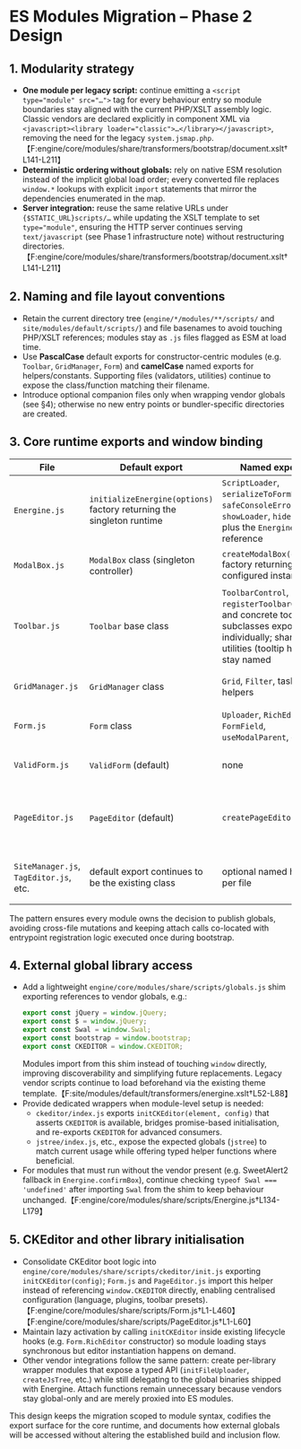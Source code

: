 # ES Modules Migration – Phase 2 Design

## 1. Modularity strategy
- **One module per legacy script:** continue emitting a `<script type="module" src="…">` tag for every behaviour entry so module boundaries stay aligned with the current PHP/XSLT assembly logic. Classic vendors are declared explicitly in component XML via `<javascript><library loader="classic">…</library></javascript>`, removing the need for the legacy `system.jsmap.php`.【F:engine/core/modules/share/transformers/bootstrap/document.xslt†L141-L211】
- **Deterministic ordering without globals:** rely on native ESM resolution instead of the implicit global load order; every converted file replaces `window.*` lookups with explicit `import` statements that mirror the dependencies enumerated in the map.
- **Server integration:** reuse the same relative URLs under `{$STATIC_URL}scripts/…` while updating the XSLT template to set `type="module"`, ensuring the HTTP server continues serving `text/javascript` (see Phase 1 infrastructure note) without restructuring directories.【F:engine/core/modules/share/transformers/bootstrap/document.xslt†L141-L211】

## 2. Naming and file layout conventions
- Retain the current directory tree (`engine/*/modules/**/scripts/` and `site/modules/default/scripts/`) and file basenames to avoid touching PHP/XSLT references; modules stay as `.js` files flagged as ESM at load time.
- Use **PascalCase** default exports for constructor-centric modules (e.g. `Toolbar`, `GridManager`, `Form`) and **camelCase** named exports for helpers/constants. Supporting files (validators, utilities) continue to expose the class/function matching their filename.
- Introduce optional companion files only when wrapping vendor globals (see §4); otherwise no new entry points or bundler-specific directories are created.

## 3. Core runtime exports and window binding
| File | Default export | Named exports | `attachToWindow` responsibility |
| --- | --- | --- | --- |
| `Energine.js` | `initializeEnergine(options)` factory returning the singleton runtime | `ScriptLoader`, `serializeToFormEncoded`, `safeConsoleError`, `showLoader`, `hideLoader`, plus the `Energine` object reference | Replaces direct `window` mutation by exporting `attachToWindow(runtime)` that injects `{ ScriptLoader, Energine, safeConsoleError, showLoader, hideLoader }` into the desired global (defaulting to `window`).【F:engine/core/modules/share/scripts/Energine.js†L1-L292】 |
| `ModalBox.js` | `ModalBox` class (singleton controller) | `createModalBox(config)` factory returning the configured instance | `attachModalBoxToWindow(modalBox, target = window.top)` assigns the same singleton to `target.ModalBox`, keeping cross-frame behaviour.【F:engine/core/modules/share/scripts/ModalBox.js†L1-L208】 |
| `Toolbar.js` | `Toolbar` base class | `ToolbarControl`, `registerToolbarControl`, and concrete toolbar subclasses exported individually; shared utilities (tooltip helpers) stay named | `attachToolbarGlobals({ Toolbar, controls }, target = window)` adds `Toolbar` plus registered controls to the legacy namespace for XML-driven instantiation.【F:engine/core/modules/share/scripts/Toolbar.js†L1-L196】【F:engine/core/modules/share/transformers/bootstrap/document.xslt†L164-L210】 |
| `GridManager.js` | `GridManager` class | `Grid`, `Filter`, task helpers | `attachGridManagerGlobals(bundle, target = window)` exposes `GridManager`, `Grid`, `Filter`, and module-specific derivatives so XML `new GridManager(...)` still works.【F:engine/core/modules/share/scripts/GridManager.js†L1-L226】 |
| `Form.js` | `Form` class | `Uploader`, `RichEditor`, `FormField`, `useModalParent`, etc. | `attachFormGlobals(formApi, target = window)` publishes `Form` and selected helpers for components that call them dynamically (e.g. `new Form(...)`).【F:engine/core/modules/share/scripts/Form.js†L1-L460】 |
| `ValidForm.js` | `ValidForm` (default) | none | `attachValidFormToWindow(target = window)` keeps compatibility for templates referencing the global constructor.【F:engine/core/modules/share/scripts/ValidForm.js†L1-L40】 |
| `PageEditor.js` | `PageEditor` (default) | `createPageEditor` | `attachPageEditorToWindow(target = window)` preserves the instantiation path used by `document.xslt`.【F:engine/core/modules/share/scripts/PageEditor.js†L1-L60】【F:engine/core/modules/share/transformers/bootstrap/document.xslt†L187-L197】 |
| `SiteManager.js`, `TagEditor.js`, etc. | default export continues to be the existing class | optional named helpers per file | Each module exports its own `attachToWindow` helper delegating to parent `attachGridManagerGlobals` when applicable, keeping inheritance wiring intact.【F:engine/core/modules/share/scripts/SiteManager.js†L1-L40】【F:engine/core/modules/share/scripts/TagEditor.js†L1-L40】 |

The pattern ensures every module owns the decision to publish globals, avoiding cross-file mutations and keeping attach calls co-located with entrypoint registration logic executed once during bootstrap.

## 4. External global library access
- Add a lightweight `engine/core/modules/share/scripts/globals.js` shim exporting references to vendor globals, e.g.:
  ```js
  export const jQuery = window.jQuery;
  export const $ = window.jQuery;
  export const Swal = window.Swal;
  export const bootstrap = window.bootstrap;
  export const CKEDITOR = window.CKEDITOR;
  ```
  Modules import from this shim instead of touching `window` directly, improving discoverability and simplifying future replacements. Legacy vendor scripts continue to load beforehand via the existing theme template.【F:site/modules/default/transformers/energine.xslt†L52-L88】
- Provide dedicated wrappers when module-level setup is needed:
  - `ckeditor/index.js` exports `initCKEditor(element, config)` that asserts `CKEDITOR` is available, bridges promise-based initialisation, and re-exports `CKEDITOR` for advanced consumers.
  - `jstree/index.js`, etc., expose the expected globals (`jstree`) to match current usage while offering typed helper functions where beneficial.
- For modules that must run without the vendor present (e.g. SweetAlert2 fallback in `Energine.confirmBox`), continue checking `typeof Swal === 'undefined'` after importing `Swal` from the shim to keep behaviour unchanged.【F:engine/core/modules/share/scripts/Energine.js†L134-L179】

## 5. CKEditor and other library initialisation
- Consolidate CKEditor boot logic into `engine/core/modules/share/scripts/ckeditor/init.js` exporting `initCKEditor(config)`; `Form.js` and `PageEditor.js` import this helper instead of referencing `window.CKEDITOR` directly, enabling centralised configuration (language, plugins, toolbar presets).【F:engine/core/modules/share/scripts/Form.js†L1-L460】【F:engine/core/modules/share/scripts/PageEditor.js†L1-L60】
- Maintain lazy activation by calling `initCKEditor` inside existing lifecycle hooks (e.g. `Form.RichEditor` constructor) so module loading stays synchronous but editor instantiation happens on demand.
- Other vendor integrations follow the same pattern: create per-library wrapper modules that expose a typed API (`initFileUploader`, `createJsTree`, etc.) while still delegating to the global binaries shipped with Energine. Attach functions remain unnecessary because vendors stay global-only and are merely proxied into ES modules.

This design keeps the migration scoped to module syntax, codifies the export surface for the core runtime, and documents how external globals will be accessed without altering the established build and inclusion flow.

